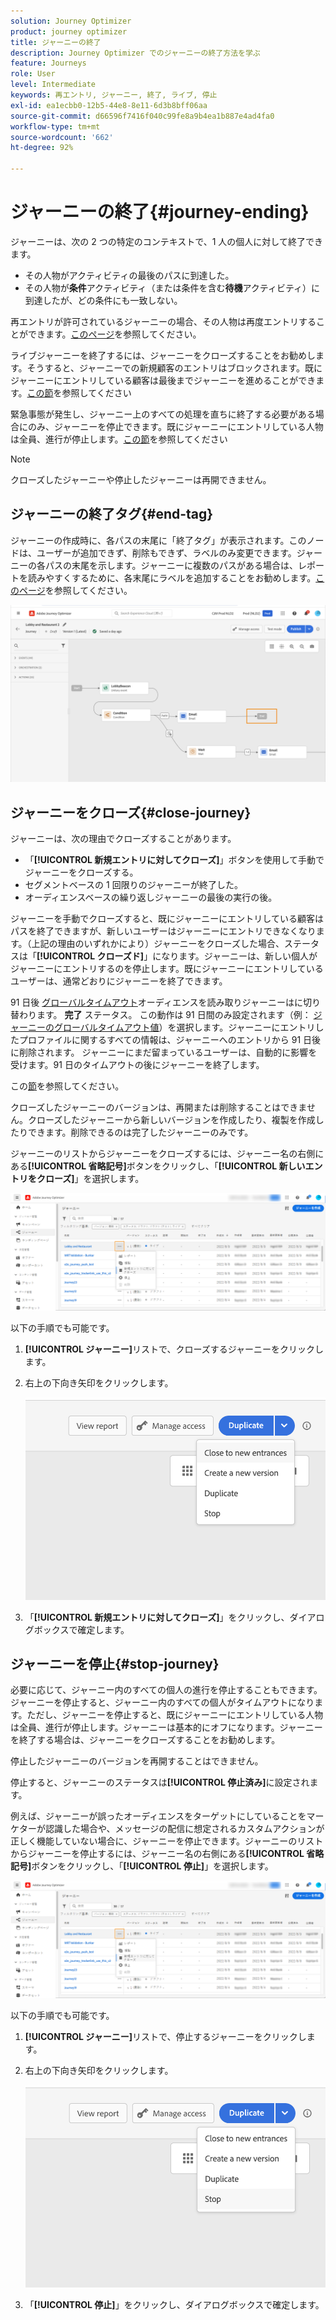 ```yaml
---
solution: Journey Optimizer
product: journey optimizer
title: ジャーニーの終了
description: Journey Optimizer でのジャーニーの終了方法を学ぶ
feature: Journeys
role: User
level: Intermediate
keywords: 再エントリ, ジャーニー, 終了, ライブ, 停止
exl-id: ea1ecbb0-12b5-44e8-8e11-6d3b8bff06aa
source-git-commit: d66596f7416f040c99fe8a9b4ea1b887e4ad4fa0
workflow-type: tm+mt
source-wordcount: '662'
ht-degree: 92%

---
```


# ジャーニーの終了{#journey-ending}

ジャーニーは、次の 2 つの特定のコンテキストで、1 人の個人に対して終了できます。

* その人物がアクティビティの最後のパスに到達した。
* その人物が&#x200B;**条件**&#x200B;アクティビティ（または条件を含む&#x200B;**待機**&#x200B;アクティビティ）に到達したが、どの条件にも一致しない。

再エントリが許可されているジャーニーの場合、その人物は再度エントリすることができます。[このページ](../building-journeys/journey-properties.md#entrance)を参照してください。

ライブジャーニーを終了するには、ジャーニーをクローズすることをお勧めします。そうすると、ジャーニーでの新規顧客のエントリはブロックされます。既にジャーニーにエントリしている顧客は最後までジャーニーを進めることができます。[この節](../building-journeys/journey.md#close-journey)を参照してください

緊急事態が発生し、ジャーニー上のすべての処理を直ちに終了する必要がある場合にのみ、ジャーニーを停止できます。既にジャーニーにエントリしている人物は全員、進行が停止します。[この節](../building-journeys/journey.md#stop-journey)を参照してください

>[!NOTE]
>
>クローズしたジャーニーや停止したジャーニーは再開できません。

## ジャーニーの終了タグ{#end-tag}

ジャーニーの作成時に、各パスの末尾に「終了タグ」が表示されます。このノードは、ユーザーが追加できず、削除もできず、ラベルのみ変更できます。ジャーニーの各パスの末尾を示します。ジャーニーに複数のパスがある場合は、レポートを読みやすくするために、各末尾にラベルを追加することをお勧めします。[このページ](../reports/live-report.md)を参照してください。

![](assets/journey-end.png)

<!--

### End activity{#journey-end-activity}

The **[!UICONTROL End]** activity allows you to mark the end of each path of the journey. It is not mandatory but recommended for visual clarity. See [this page](../building-journeys/end-activity.md)

![](assets/journey54.png)

-->

## ジャーニーをクローズ{#close-journey}

ジャーニーは、次の理由でクローズすることがあります。

* 「**[!UICONTROL 新規エントリに対してクローズ]**」ボタンを使用して手動でジャーニーをクローズする。
* セグメントベースの 1 回限りのジャーニーが終了した。
* オーディエンスベースの繰り返しジャーニーの最後の実行の後。

ジャーニーを手動でクローズすると、既にジャーニーにエントリしている顧客はパスを終了できますが、新しいユーザーはジャーニーにエントリできなくなります。（上記の理由のいずれかにより）ジャーニーをクローズした場合、ステータスは「**[!UICONTROL クローズド]**」になります。ジャーニーは、新しい個人がジャーニーにエントリするのを停止します。既にジャーニーにエントリしているユーザーは、通常どおりにジャーニーを終了できます。

91 日後 [グローバルタイムアウト](journey-properties.md#timeout)オーディエンスを読み取りジャーニーはに切り替わります。 **完了** ステータス。 この動作は 91 日間のみ設定されます（例： [ジャーニーのグローバルタイムアウト値](journey-properties.md#global_timeout)）を選択します。ジャーニーにエントリしたプロファイルに関するすべての情報は、ジャーニーへのエントリから 91 日後に削除されます。 ジャーニーにまだ留まっているユーザーは、自動的に影響を受けます。91 日のタイムアウトの後にジャーニーを終了します。

この[節](../building-journeys/journey-properties.md#global_timeout)を参照してください。

クローズしたジャーニーのバージョンは、再開または削除することはできません。クローズしたジャーニーから新しいバージョンを作成したり、複製を作成したりできます。削除できるのは完了したジャーニーのみです。

ジャーニーのリストからジャーニーをクローズするには、ジャーニー名の右側にある&#x200B;**[!UICONTROL 省略記号]**&#x200B;ボタンをクリックし、「**[!UICONTROL 新しいエントリをクローズ]**」を選択します。

![](assets/journey-finish-quick-action.png)

以下の手順でも可能です。

1. **[!UICONTROL ジャーニー]**&#x200B;リストで、クローズするジャーニーをクリックします。
1. 右上の下向き矢印をクリックします。

   ![](assets/finish_drop_down_list.png)

1. 「**[!UICONTROL 新規エントリに対してクローズ]**」をクリックし、ダイアログボックスで確定します。

## ジャーニーを停止{#stop-journey}

必要に応じて、ジャーニー内のすべての個人の進行を停止することもできます。ジャーニーを停止すると、ジャーニー内のすべての個人がタイムアウトになります。ただし、ジャーニーを停止すると、既にジャーニーにエントリしている人物は全員、進行が停止します。ジャーニーは基本的にオフになります。ジャーニーを終了する場合は、ジャーニーをクローズすることをお勧めします。

停止したジャーニーのバージョンを再開することはできません。

停止すると、ジャーニーのステータスは&#x200B;**[!UICONTROL 停止済み]**&#x200B;に設定されます。

例えば、ジャーニーが誤ったオーディエンスをターゲットにしていることをマーケターが認識した場合や、メッセージの配信に想定されるカスタムアクションが正しく機能していない場合に、ジャーニーを停止できます。ジャーニーのリストからジャーニーを停止するには、ジャーニー名の右側にある&#x200B;**[!UICONTROL 省略記号]**&#x200B;ボタンをクリックし、「**[!UICONTROL 停止]**」を選択します。

![](assets/journey-finish-quick-action.png)

以下の手順でも可能です。

1. **[!UICONTROL ジャーニー]**&#x200B;リストで、停止するジャーニーをクリックします。
1. 右上の下向き矢印をクリックします。

   ![](assets/finish_drop_down_list2.png)

1. 「**[!UICONTROL 停止]**」をクリックし、ダイアログボックスで確定します。
